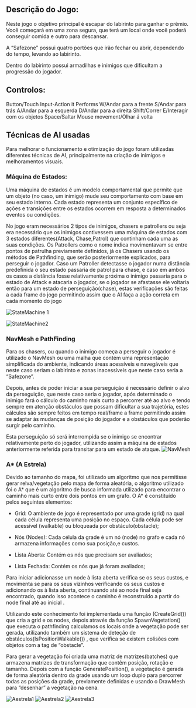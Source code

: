 ## Descrição do Jogo:
Neste jogo o objetivo principal é escapar do labirinto para ganhar o prêmio. Você começará em uma zona segura, que terá um local onde você poderá conseguir comida e outro para descansar.

A “Safezone” possui quatro portões que irão fechar ou abrir, dependendo do tempo, levando ao labirinto.

Dentro do labirinto possui armadilhas e inimigos que dificultam a progressão do jogador.

## Controlos:
Button/Touch Input-Action it Performs
W/Andar para a frente
S/Andar para trás
A/Andar para a esquerda
D/Andar para a direita
Shift/Correr
E/Interagir com os objetos
Space/Saltar
Mouse movement/Olhar á volta


## Técnicas de AI usadas

Para melhorar o funcionamento e otimização do jogo foram utilizadas diferentes técnicas de AI, principalmente na criação de inimigos e melhoramentos visuais.

### Máquina de Estados:

Uma máquina de estados é um modelo comportamental que permite que um objeto (no caso, um inimigo) mude seu comportamento com base em seu estado interno. Cada estado representa um conjunto específico de ações e transições entre os estados ocorrem em resposta a determinados eventos ou condições.

No jogo eram necessários 2 tipos de inimigos, chasers e patrollers ou seja era necessário que os inimigos contivessem uma máquina de estados com 3 estados diferentes(Attack, Chase,Patrol) que continham cada uma as suas condições. Os Patrollers como o nome indica movimentavam se entre pontos de patrulha previamente definidos, já os Chasers usando os métodos de Pathfinding, que serão posteriormente explicados, para perseguir o jogador. Caso um Patroller detectasse o jogador numa distância predefinida o seu estado passaria de patrol para chase, e caso em ambos os casos a distância fosse relativamente próxima o inimigo passaria para o estado de Attack e atacaria o jogador, se o jogador se afastasse ele voltaria então para um estado de perseguição(chase), estas verificações são feitas a cada frame do jogo permitindo assim que o AI faça a ação correta em cada momento do jogo

![StateMachine 1](https://github.com/joaofreitas25/Cryptic_Labyrinth_The_Escape_Challenge/assets/131669709/07125269-de85-48f4-8a1f-249e8778e99c)

![StateMachine2](https://github.com/joaofreitas25/Cryptic_Labyrinth_The_Escape_Challenge/assets/131669709/c8886597-713b-4974-9026-0e8854194afb)

### NavMesh e PathFinding

Para os chasers, ou quando o inimigo começa a perseguir o jogador é utilizado o NavMesh ou uma malha que contém uma representação simplificada do ambiente, indicando áreas acessíveis e navegáveis que neste caso seriam o labirinto e zonas inacessíveis que neste caso seria a “Safezone”.

Depois, antes de poder iniciar a sua perseguição é necessário definir o alvo da perseguição, que neste caso seria o jogador, após determinado o inimigo fará o cálculo do caminho mais curto a percorrer até ao alvo e tendo sempre em atenção obstáculos que possam dificultar a sua trajetória, estes cálculos são sempre feitos em tempo real/frame a frame permitindo assim se adaptar às mudanças de posição do jogador e a obstáculos que poderão surgir pelo caminho. 

Esta perseguição só será interrompida se o inimigo se encontrar relativamente perto do jogador, utilizando assim a máquina de estados anteriormente referida para transitar para um estado de ataque.
![NavMesh](https://github.com/joaofreitas25/Cryptic_Labyrinth_The_Escape_Challenge/assets/131669709/ab1982ce-7df4-46ed-8b0f-99f01b464c29)

### A* (A Estrela)

Devido ao tamanho do mapa, foi utilizado um algoritmo que nos permitisse gerar relva/vegetação pelo mapa de forma aleatória, o algoritmo utilizado foi o A* que é um algoritmo de busca informada utilizado para encontrar o caminho mais curto entre dois pontos em um grafo.
O A* é constituído pelos seguintes elementos:

* Grid: O ambiente de jogo é representado por uma grade (grid) na qual cada célula representa uma posição no espaço. Cada célula pode ser acessível (walkable) ou bloqueada por obstáculo(obstacle);

* Nós (Nodes): Cada célula da grade é um nó (node) no grafo e cada nó armazena informações como sua posição,e custos.

* Lista Aberta: Contém os nós que precisam ser avaliados;

* Lista Fechada: Contém os nós que já foram avaliados;

Para iniciar adicionasse um node à lista aberta verifica se os seus custos, e movimenta se para os seus vizinhos verificando os seus custos e adicionando os à lista aberta, continuando até ao node final seja encontrado, quando isso acontece o caminho é reconstruído a partir do node final até ao inicial .

Utilizando este conhecimento foi implementada uma função (CreateGrid()) que cria a grid e os nodes, depois através da função SpawnVegetation() que executa o pathfinding calculamos os locais onde a vegetação pode ser gerada, utilizando também um sistema de deteção de obstáculos(IsPositionWalkable()) , que verifica se existem colisões com objetos com a tag de “obstacle”.

Para gerar a vegetação foi criada uma matriz de matrizes(batches) que armazena matrizes de transformação que contêm posição, rotação e tamanho. Depois com a função  GeneratePosition(), a vegetação é gerada de forma aleatória dentro da grade usando um loop duplo para percorrer todas as posições da grade, previamente definidas e usando o DrawMesh para “desenhar” a vegetação na cena.


![Aestrela1](https://github.com/joaofreitas25/Cryptic_Labyrinth_The_Escape_Challenge/assets/131669709/3da19522-a4b8-4926-93fe-1814e1fa343a)
![Aestrela2](https://github.com/joaofreitas25/Cryptic_Labyrinth_The_Escape_Challenge/assets/131669709/38b23cc7-5a11-4e6a-92a7-2fc1b99a062a)
![Aestrela3](https://github.com/joaofreitas25/Cryptic_Labyrinth_The_Escape_Challenge/assets/131669709/da2ce77b-dabc-4f2d-9f0f-1afb922fb70a)
